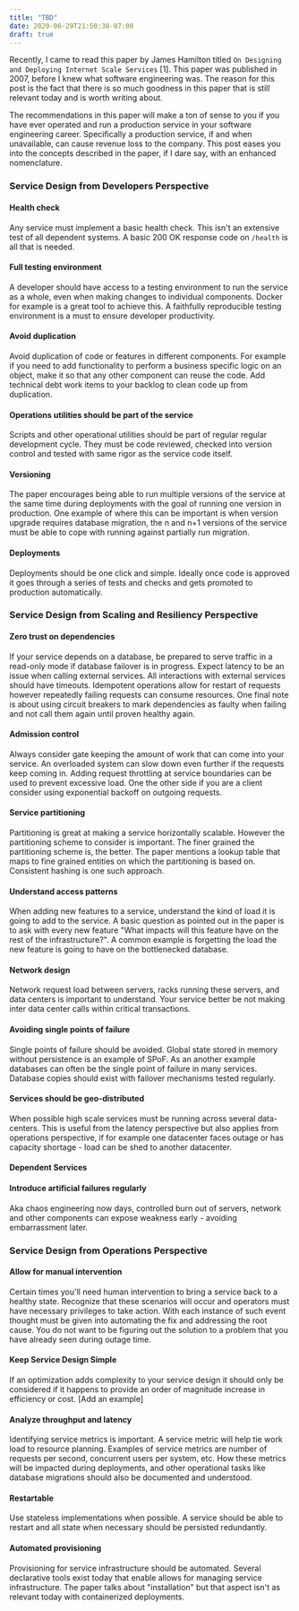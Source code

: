 ```yaml
---
title: "TBD"
date: 2020-06-29T21:50:38-07:00
draft: true
---
```

Recently, I came to read this paper by James Hamilton titled `On Designing and Deploying Internet Scale Services` [1]. This paper was published in 2007, before I knew what software engineering was. The reason for this post is the fact that there is so much goodness in this paper that is still relevant today and is worth writing about.

The recommendations in this paper will make a ton of sense to you if you have ever operated and run a production service in your software engineering career. Specifically a production service, if and when unavailable, can cause revenue loss to the company. This post eases you into the concepts described in the paper, if I dare say, with an enhanced nomenclature.

### Service Design from Developers Perspective
#### Health check
Any service must implement a basic health check. This isn't an extensive test of all dependent systems. A basic 200 OK response code on `/health` is all that is needed.

#### Full testing environment
A developer should have access to a testing environment to run the service as a whole, even when making changes to individual components. Docker for example is a great tool to achieve this. A faithfully reproducible testing environment is a must to ensure developer productivity.

#### Avoid duplication
Avoid duplication of code or features in different components. For example if you need to add functionality to perform a business specific logic on an object, make it so that any other component can reuse the code. Add technical debt work items to your backlog to clean code up from duplication.

#### Operations utilities should be part of the service
Scripts and other operational utilities should be part of regular regular development cycle. They must be code reviewed, checked into version control and tested with same rigor as the service code itself.

#### Versioning
The paper encourages being able to run multiple versions of the service at the same time during deployments with the goal of running one version in production. One example of where this can be important is when version upgrade requires database migration, the n and n+1 versions of the service must be able to cope with running against partially run migration.

#### Deployments
Deployments should be one click and simple. Ideally once code is approved it goes through a series of tests and checks and gets promoted to production automatically.

### Service Design from Scaling and Resiliency Perspective
#### Zero trust on dependencies
If your service depends on a database, be prepared to serve traffic in a read-only mode if database failover is in progress. Expect latency to be an issue when calling external services. All interactions with external services should have timeouts. Idempotent operations allow for restart of requests however repeatedly failing requests can consume resources. One final note is about using circuit breakers to mark dependencies as faulty when failing and not call them again until proven healthy again.

#### Admission control
Always consider gate keeping the amount of work that can come into your service. An overloaded system can slow down even further if the requests keep coming in. Adding request throttling at service boundaries can be used to prevent excessive load. One the other side if you are a client consider using exponential backoff on outgoing requests.

#### Service partitioning
Partitioning is great at making a service horizontally scalable. However the partitioning scheme to consider is important. The finer grained the partitioning scheme is, the better. The paper mentions a lookup table that maps to fine grained entities on which the partitioning is based on. Consistent hashing is one such approach.

#### Understand access patterns
When adding new features to a service, understand the kind of load it is going to add to the service. A basic question as pointed out in the paper is to ask with every new feature "What impacts will this feature have on the rest of the infrastructure?". A common example is forgetting the load the new feature is going to have on the bottlenecked database.

#### Network design
Network request load between servers, racks running these servers, and data centers is important to understand. Your service better be not making inter data center calls within critical transactions.

#### Avoiding single points of failure
Single points of failure should be avoided. Global state stored in memory without persistence is an example of SPoF. As an another example databases can often be the single point of failure in many services. Database copies should exist with failover mechanisms tested regularly.

#### Services should be geo-distributed
When possible high scale services must be running across several data-centers. This is useful from the latency perspective but also applies from operations perspective, if for example one datacenter faces outage or has capacity shortage - load can be shed to another datacenter.

#### Dependent Services



#### Introduce artificial failures regularly
Aka chaos engineering now days, controlled burn out of servers, network and other components can expose weakness early - avoiding embarrassment later.

### Service Design from Operations Perspective
#### Allow for manual intervention
Certain times you'll need human intervention to bring a service back to a healthy state. Recognize that these scenarios will occur and operators must have necessary privileges to take action. With each instance of such event thought must be given into automating the fix and addressing the root cause. You do not want to be figuring out the solution to a problem that you have already seen during outage time.

#### Keep Service Design Simple
If an optimization adds complexity to your service design it should only be considered if it happens to provide an order of magnitude increase in efficiency or cost. [Add an example]

#### Analyze throughput and latency
Identifying service metrics is important. A service metric will help tie work load to resource planning. Examples of service metrics are number of requests per second, concurrent users per system, etc. How these metrics will be impacted during deployments, and other operational tasks like database migrations should also be documented and understood.

#### Restartable
Use stateless implementations when possible. A service should be able to restart and all state when necessary should be persisted redundantly.

#### Automated provisioning
Provisioning for service infrastructure should be automated. Several declarative tools exist today that enable allows for managing service infrastructure. The paper talks about "installation" but that aspect isn't as relevant today with containerized deployments.
